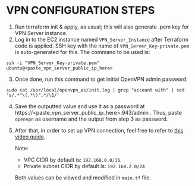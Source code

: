 # VPN CONFIGURATION STEPS
1. Run terraform init & apply, as usual; this will also generate .pem key for VPN Server instance.
2. Log in to the EC2 instance named `VPN_Server_Instance` after Terraform code is applied. SSH key with the name of `VPN_Server_Key-private.pem` is auto-generated for this. The command to be used is:
```
ssh -i "VPN_Server_Key-private.pem" ubuntu@<paste_vpn_server_public_ip_here>
```
3. Once done, run this command to get initial OpenVPN admin password:
```
sudo cat /usr/local/openvpn_as/init.log | grep "account with" | sed 's/.*"\(.*\)".*/\1/'
```
4. Save the outputted value and use it as a password at https://<paste_vpn_server_public_ip_here>:943/admin . Thus, paste `openvpn` as username and the output from step 3 as password.
5. After that, in order to set up VPN connection, feel free to refer to [this video guide](https://www.youtube.com/watch?v=WhTGWYYtUMg).

    Note: 
    - VPC CIDR by default is: `192.168.0.0/16`.
    - Private subnet CIDR by default is: `192.168.2.0/24`

    Both values can be viewed and modified in `main.tf` file.
